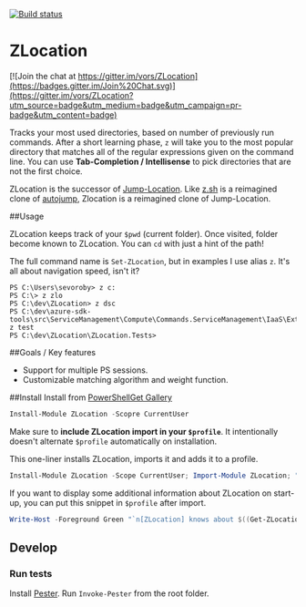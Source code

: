 [![Build status](https://ci.appveyor.com/api/projects/status/qqg75o50jj6e35mn/branch/master?svg=true)](https://ci.appveyor.com/project/vors/zlocation/branch/master)

ZLocation
=========

[![Join the chat at https://gitter.im/vors/ZLocation](https://badges.gitter.im/Join%20Chat.svg)](https://gitter.im/vors/ZLocation?utm_source=badge&utm_medium=badge&utm_campaign=pr-badge&utm_content=badge)

Tracks your most used directories, based on number of previously run commands.
After  a  short  learning  phase, `z` will take you to the most popular directory that matches all of the regular expressions given on the command line.
You can use **Tab-Completion / Intellisense** to pick directories that are not the first choice.

ZLocation is the successor of [Jump-Location](https://github.com/tkellogg/Jump-Location).
Like [z.sh](https://github.com/rupa/z) is a reimagined clone of [autojump](https://github.com/joelthelion/autojump), Zlocation is a reimagined clone of Jump-Location.

##Usage

ZLocation keeps track of your `$pwd` (current folder).
Once visited, folder become known to ZLocation.
You can `cd` with just a hint of the path!

The full command name is `Set-ZLocation`, but in examples I use alias `z`. 
It's all about navigation speed, isn't it?

```
PS C:\Users\sevoroby> z c:
PS C:\> z zlo
PS C:\dev\ZLocation> z dsc
PS C:\dev\azure-sdk-tools\src\ServiceManagement\Compute\Commands.ServiceManagement\IaaS\Extensions\DSC> z test
PS C:\dev\ZLocation\ZLocation.Tests>
```

##Goals / Key features
*  Support for multiple PS sessions.
*  Customizable matching algorithm and weight function.

##Install
Install from [PowerShellGet Gallery](https://www.powershellgallery.com/packages/ZLocation/)
```powershell
Install-Module ZLocation -Scopre CurrentUser
```

Make sure to **include ZLocation import in your `$profile`**.
It intentionally doesn't alternate `$profile` automatically on installation.

This one-liner installs ZLocation, imports it and adds it to a profile.

```powershell
Install-Module ZLocation -Scope CurrentUser; Import-Module ZLocation; "`r`n`r`nImport-Module ZLocation`r`n" >> $profile.CurrentUserAllHosts
```

If you want to display some additional information about ZLocation on start-up, you can put this snippet in `$profile` after import. 
```powershell
Write-Host -Foreground Green "`n[ZLocation] knows about $((Get-ZLocation).Keys.Count) locations.`n"
```

## Develop

### Run tests

Install [Pester](https://github.com/pester/Pester).
Run `Invoke-Pester` from the root folder.
